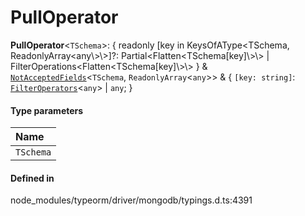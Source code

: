 # PullOperator

 **PullOperator**<`TSchema`\>: { readonly [key in KeysOfAType<TSchema, ReadonlyArray<any\\>\\>]?: Partial<Flatten<TSchema[key]\\>\\> \| FilterOperations<Flatten<TSchema[key]\\>\\> } & [`NotAcceptedFields`](NotAcceptedFields.md)<`TSchema`, `ReadonlyArray`<`any`\>\> & { `[key: string]`: [`FilterOperators`](../interfaces/FilterOperators.md)<`any`\> \| `any`;  }

#### Type parameters

| Name |
| :------ |
| `TSchema` | `object` |

#### Defined in

node_modules/typeorm/driver/mongodb/typings.d.ts:4391
